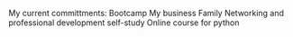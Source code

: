 My current committments:
Bootcamp
My business
Family
Networking and professional development
self-study
Online course for python
